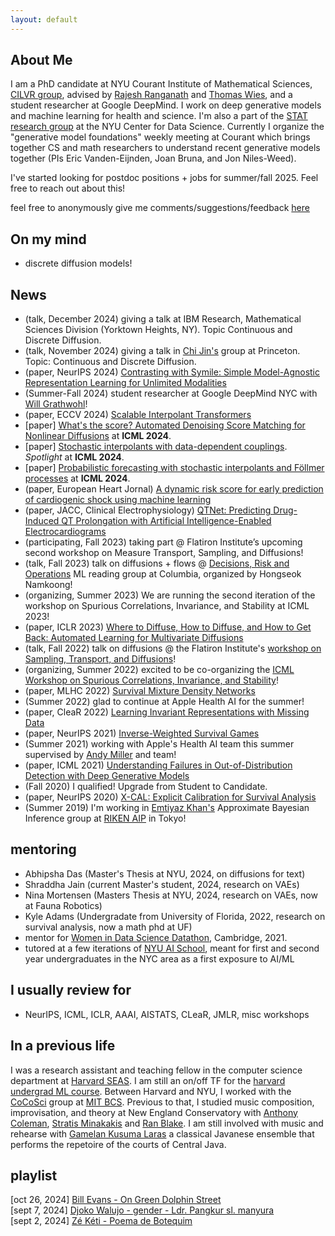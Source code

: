 ```yaml
---
layout: default
---
```



## About Me

I am a PhD candidate at NYU Courant Institute of Mathematical Sciences, [CILVR group](https://wp.nyu.edu/cilvr/),
advised by [Rajesh Ranganath](https://cims.nyu.edu/~rajeshr/) and 
[Thomas Wies](https://cs.nyu.edu/wies/), and a student researcher at Google DeepMind. I work on deep generative models
and machine learning for health and science. I'm also a part of the [STAT research group](https://cds.nyu.edu/stat/) at the NYU Center for Data Science. Currently I organize the "generative model foundations" weekly meeting at Courant which brings together CS and math researchers to understand recent generative models together (PIs Eric Vanden-Eijnden, Joan Bruna, and Jon Niles-Weed).

I've started looking for postdoc positions + jobs for summer/fall 2025. Feel free to reach out about this! 

feel free to anonymously give me comments/suggestions/feedback [here](https://docs.google.com/forms/d/e/1FAIpQLScr3QyHx5EmLy8OLmX6lCuZZxCILdCqJRywaBSnFShyzdvmWQ/viewform?usp=sf_link)



## On my mind 
- discrete diffusion models!

## News

- (talk, December 2024) giving a talk at IBM Research, Mathematical Sciences Division (Yorktown Heights, NY). Topic Continuous and Discrete Diffusion.
- (talk, November 2024) giving a talk in [Chi Jin's](https://sites.google.com/corp/view/cjin/home) group at Princeton. Topic: Continuous and Discrete Diffusion.
- (paper, NeurIPS 2024) [Contrasting with Symile: Simple Model-Agnostic Representation Learning for Unlimited Modalities](https://arxiv.org/abs/2411.01053)
- (Summer-Fall 2024) student researcher at Google DeepMind NYC with [Will Grathwohl](https://www.cs.toronto.edu/~wgrathwohl/)!
- (paper, ECCV 2024) [Scalable Interpolant Transformers](https://arxiv.org/abs/2401.08740) 
- [paper] [What's the score? Automated Denoising Score Matching for Nonlinear Diffusions](https://arxiv.org/abs/2407.07998) at **ICML 2024**.
- [paper] [Stochastic interpolants with data-dependent couplings](https://arxiv.org/abs/2310.03725). *Spotlight* at **ICML 2024**.
- [paper] [Probabilistic forecasting with stochastic interpolants and Föllmer processes](https://arxiv.org/abs/2403.13724) at **ICML 2024**.
- (paper, European Heart Jornal) [A dynamic risk score for early prediction of cardiogenic shock using machine learning](https://academic.oup.com/ehjacc/advance-article/doi/10.1093/ehjacc/zuae037/7633877)
- (paper, JACC, Clinical Electrophysiology) [QTNet: Predicting Drug-Induced QT Prolongation with Artificial Intelligence-Enabled Electrocardiograms](https://papers.ssrn.com/sol3/papers.cfm?abstract_id=4554451)
- (participating, Fall 2023) taking part @ Flatiron Institute’s upcoming second workshop on Measure Transport, Sampling, and Diffusions!
- (talk, Fall 2023) talk on diffusions + flows @ [Decisions, Risk and Operations](https://business.columbia.edu/faculty/divisions/dro) ML reading group at Columbia, organized by Hongseok Namkoong!
- (organizing, Summer 2023)  We are running the second iteration of the workshop on Spurious Correlations, Invariance, and Stability at ICML 2023! 
- (paper, ICLR 2023) [Where to Diffuse, How to Diffuse, and How to Get Back: Automated Learning for Multivariate Diffusions](https://arxiv.org/abs/2302.07261) 
- (talk, Fall 2022) talk on diffusions @ the Flatiron Institute's [workshop on Sampling, Transport, and Diffusions](https://sites.google.com/view/sampling-transport-diffusions/home)!
- (organizing, Summer 2022) excited to be co-organizing the [ICML Workshop on Spurious Correlations, Invariance, and Stability](https://sites.google.com/view/scis-workshop/home)!
- (paper, MLHC 2022) [Survival Mixture Density Networks](https://arxiv.org/pdf/2208.10759.pdf)
- (Summer 2022) glad to continue at Apple Health AI for the summer!
- (paper, CleaR 2022) [Learning Invariant Representations with Missing Data](https://arxiv.org/pdf/2112.00881.pdf)
- (paper, NeurIPS 2021) [Inverse-Weighted Survival Games](https://arxiv.org/pdf/2111.08175.pdf)
- (Summer 2021) working with Apple's Health AI team this summer supervised by [Andy Miller](https://andymiller.github.io/) and team!
- (paper, ICML 2021) [Understanding Failures in Out-of-Distribution Detection with Deep Generative Models](https://arxiv.org/pdf/2107.06908.pdf)
- (Fall 2020) I qualified! Upgrade from Student to Candidate. 
- (paper, NeurIPS 2020) [X-CAL: Explicit Calibration for Survival Analysis](https://arxiv.org/pdf/2101.05346.pdf)
- (Summer 2019) I'm working in [Emtiyaz Khan's](https://emtiyaz.github.io/) Approximate Bayesian Inference group at [RIKEN AIP](https://aip.riken.jp/) in Tokyo!

<!--
- (teaching, Fall 2023) lecture on diffusions + flows @ NYU course, Inference and Representations
- (teaching, Fall 2022) lecture on diffusions @ Yann LeCun's deep learning course at NYU!
- (teaching, Fall 2020) after some time away from harvard cs, happy to help out Prof [Nada Amin](https://namin.seas.harvard.edu/people/nada-amin) with the [harvard AI/PL seminar](https://pl-ai-seminar.seas.harvard.edu/) 
- (teaching, Fall 2020) the deep learning course I TA'ed in spring 2020 for [Yann LeCun](http://yann.lecun.com/) and Alfredo Canziani is now up on [Alf's github page](https://atcold.github.io/NYU-DLSP20/), check out all of Alf's wonderful teaching materials and thanks to students for your notetaking
-->



## mentoring
- Abhipsha Das (Master's Thesis at NYU, 2024, on diffusions for text)
- Shraddha Jain (current Master's student, 2024, research on VAEs)
- Nina Mortensen (Masters Thesis at NYU, 2024, research on VAEs, now at Fauna Robotics)
- Kyle Adams (Undergradate from University of Florida, 2022, research on survival analysis, now a math phd at UF)
- mentor for [Women in Data Science Datathon](https://www.widscambridge.org/datathon), Cambridge, 2021. 
- tutored at a few iterations of [NYU AI School](https://nyu-mll.github.io/nyu-ai-school-2024/), meant for first and second year undergraduates in the NYC area as a first exposure to AI/ML


## I usually review for 
- NeurIPS, ICML, ICLR, AAAI, AISTATS, CLeaR, JMLR, misc workshops

## In a previous life

I was a research assistant and teaching fellow in the computer science department 
at [Harvard SEAS](https://www.seas.harvard.edu/).
I am still an on/off TF for the 
[harvard undergrad ML course](https://harvard-ml-courses.github.io/cs181-web/).
Between Harvard and NYU, I worked with the 
[CoCoSci](http://cocosci.mit.edu/) group at 
[MIT BCS](https://bcs.mit.edu/).
Previous to that, I studied music composition, improvisation, and theory 
at New England Conservatory with 
[Anthony Coleman](https://en.wikipedia.org/wiki/Anthony_Coleman),
[Stratis Minakakis](https://www.stratisminakakis.info) 
and [Ran Blake](https://ranblake.com/).
I am still involved with music and rehearse with
[Gamelan Kusuma Laras](https://kusumalaras.org/) a classical Javanese ensemble 
that performs the repetoire of the courts of Central Java.

## playlist 

[oct 26, 2024] [Bill Evans - On Green Dolphin Street](https://www.youtube.com/watch?v=k6Q8vW_mqTE)  
[sept 7, 2024] [Djoko Walujo - gender - Ldr. Pangkur sl. manyura](https://www.youtube.com/watch?v=uqpk2zgt8xo)  
[sept 2, 2024] [Zé Kéti - Poema de Botequim](https://www.youtube.com/watch?v=nIXCrOJP_WE) 








<!--
<p>
Mark Goldstein<br>
<a href="https://en.wikipedia.org/wiki/Courant_Institute_of_Mathematical_Sciences">Courant Institute of Mathematical Sciences</a><br>
pronouns: he/him/his <br>
</p>

I'm curious about how we can understand phenomena in and around us
    (e.g. in healthcare, environment, art)
    with a mix of mechanistic and probabilistic explanations.
    For this reason I work on methodology in inference.
    If we then use such models to make decisions, we should explore
    what it means to do so safely.
    <br> 

this cool <a href="https://pl-ai-seminar.seas.harvard.edu/">seminar on the intersection of AI and PL research</a>


Previously, I was a research assistant and teaching fellow in the Computer Science department at <a href="https://www.seas.harvard.edu/">Harvard SEAS</a>, 
where I worked primarily with <a href="https://www.seltzer.com/margo/">Margo Seltzer</a> and taught primarily for
<a href="https://finale.seas.harvard.edu/">Finale Doshi-Velez</a> and <a href="http://nlp.seas.harvard.edu/rush.html">Sasha Rush</a>. Between Harvard and NYU, I worked
with the <a href="http://cocosci.mit.edu/">CoCoSci</a> group at <a href="https://bcs.mit.edu/">MIT BCS</a> on model-based RL under
<a href="https://cbmm.mit.edu/about/people/tsividis">Pedro Tsividis</a> and <a href="http://cocosci.mit.edu/josh">Josh Tenenbaum</a>.

Thoughts at the moment: In general I care about (1) ml for health (e.g. cardiovascular health) and (2) methodology in generative models, particularly on the diffusion/flow side of things, and for applications like images, video, and PDEs (see work below). 

*What about the intersection of (1) and (2)*? I'm cautious. On the health side, at best, who/why/what can great generative models help? My best guesses at the moment are that conditional generative models, under the right assumptions, can alleviate some issues in messy electronic health records, and that they can be used to test if one high-dimensional modality
may have information about others (which helps when the latter are expensive). On the other hand, health does inspire challenging methods questions: missing data, tabular data, signals, all stuff that's hard to make diffusions/flows work well on. 

Evaluation also feels important, where much of the diffusion literature focuses on FIDs (a measure of image quality) and not likelihoods, and at a community research level, there is potential risk that this is steering methods away from a place where they could be useful for real problems beyond perceptually pleasing images. Work to be done!

I work on survival analysis, 
causal inference, and machine learning for health.
I work on survival analysis, 
causal inference, and representation learning problems with a focus on machine learning for health.
-->

